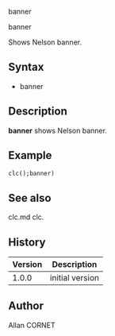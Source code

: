 



banner


banner

Shows Nelson banner.

## Syntax

- banner

## Description


  <p><b>banner</b> shows Nelson banner.</p>


## Example

```Nelson
clc();banner)
```

## See also

clc.md clc.
## History

|Version|Description|
|------|------|
|1.0.0|initial version|


## Author

Allan CORNET



